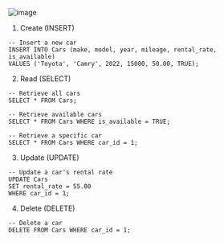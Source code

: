 ![image](https://github.com/salimcodes/MASL-Tasks/assets/64667212/f6c5520e-52dc-4a4e-95dc-980e23a2a79d)

1. Create (INSERT)

```
-- Insert a new car
INSERT INTO Cars (make, model, year, mileage, rental_rate, is_available)
VALUES ('Toyota', 'Camry', 2022, 15000, 50.00, TRUE);
```

2. Read (SELECT)

```
-- Retrieve all cars
SELECT * FROM Cars;

-- Retrieve available cars
SELECT * FROM Cars WHERE is_available = TRUE;

-- Retrieve a specific car
SELECT * FROM Cars WHERE car_id = 1;
```

3. Update (UPDATE)

```
-- Update a car's rental rate
UPDATE Cars
SET rental_rate = 55.00
WHERE car_id = 1;
```

4. Delete (DELETE)

```
-- Delete a car
DELETE FROM Cars WHERE car_id = 1;
```
